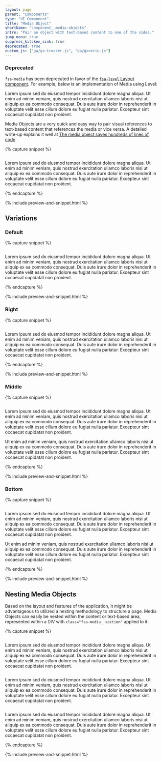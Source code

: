 ```yaml
---
layout: page
parent: "Components"
type: "UI Component"
title: "Media Object"
shortName: "component__media-objects"
intro: "Pair an object with text-based content to one of the sides."
jump_menu: true
suppress_kitcken_sink: true
deprecated: true
custom_js: ["ga/ga-tracker.js", "ga/generic.js"]
---
```


<div class="fsa-alert fsa-alert--warning">
  <div class="fsa-alert__body">
    <h3 class="fsa-alert__heading">Deprecated</h3>
    <p class="fsa-text-size--4"><code>fsa-media</code> has been deprecated in favor of the <a href="{{ site.baseurl }}layout/level"><code>fsa-level</code> Layout component</a>. For example, below is an implementation of Media using Level:</p>
    <div class="fsa-level fsa-level--align-top fsa-level--gutter-m">
      <div>
        <img class="fsa-media__img" src="{{ site.baseurl }}img/100x100.jpg" alt="">
      </div>
      <div>
        Lorem ipsum sed do eiusmod tempor incididunt dolore magna aliqua. Ut enim ad minim veniam, quis nostrud exercitation ullamco laboris nisi ut aliquip ex ea commodo consequat. Duis aute irure dolor in reprehenderit in voluptate velit esse cillum dolore eu fugiat nulla pariatur. Excepteur sint occaecat cupidatat non proident.
      </div>
    </div>
  </div>
</div>

Media Objects are a very quick and easy way to pair visual references to text-based content that references the media or vice versa. A detailed write-up explains it well at [The media object saves hundreds of lines of code](http://www.stubbornella.org/content/2010/06/25/the-media-object-saves-hundreds-of-lines-of-code/.).

{% capture snippet %}
<div class="fsa-media">
  <div class="fsa-media__section">
    <img class="fsa-media__img" src="{{ site.baseurl }}img/100x100.jpg" alt="">
  </div>
  <div class="fsa-media__section">
    <p>Lorem ipsum sed do eiusmod tempor incididunt dolore magna aliqua. Ut enim ad minim veniam, quis nostrud exercitation ullamco laboris nisi ut aliquip ex ea commodo consequat. Duis aute irure dolor in reprehenderit in voluptate velit esse cillum dolore eu fugiat nulla pariatur. Excepteur sint occaecat cupidatat non proident.</p>
  </div>
</div>
{% endcapture %}

{% include preview-and-snippet.html %}

## Variations

### Default

{% capture snippet %}
<div class="fsa-media">
  <div class="fsa-media__section">
    <img class="fsa-media__img" src="{{ site.baseurl }}img/100x100.jpg" alt="">
  </div>
  <div class="fsa-media__section">
    <p>Lorem ipsum sed do eiusmod tempor incididunt dolore magna aliqua. Ut enim ad minim veniam, quis nostrud exercitation ullamco laboris nisi ut aliquip ex ea commodo consequat. Duis aute irure dolor in reprehenderit in voluptate velit esse cillum dolore eu fugiat nulla pariatur. Excepteur sint occaecat cupidatat non proident.</p>
  </div>
</div>
{% endcapture %}

{% include preview-and-snippet.html %}

### Right

{% capture snippet %}
<div class="fsa-media fsa-media--right">
  <div class="fsa-media__section">
    <img class="fsa-media__img" src="{{ site.baseurl }}img/100x100.jpg" alt="">
  </div>
  <div class="fsa-media__section">
    <p>Lorem ipsum sed do eiusmod tempor incididunt dolore magna aliqua. Ut enim ad minim veniam, quis nostrud exercitation ullamco laboris nisi ut aliquip ex ea commodo consequat. Duis aute irure dolor in reprehenderit in voluptate velit esse cillum dolore eu fugiat nulla pariatur. Excepteur sint occaecat cupidatat non proident.</p>
  </div>
</div>
{% endcapture %}

{% include preview-and-snippet.html %}

### Middle

{% capture snippet %}
<div class="fsa-media fsa-media--middle">
  <div class="fsa-media__section">
    <img class="fsa-media__img" src="{{ site.baseurl }}img/100x100.jpg" alt="">
  </div>
  <div class="fsa-media__section">
    <p>Lorem ipsum sed do eiusmod tempor incididunt dolore magna aliqua. Ut enim ad minim veniam, quis nostrud exercitation ullamco laboris nisi ut aliquip ex ea commodo consequat. Duis aute irure dolor in reprehenderit in voluptate velit esse cillum dolore eu fugiat nulla pariatur. Excepteur sint occaecat cupidatat non proident.</p>
    <p>Ut enim ad minim veniam, quis nostrud exercitation ullamco laboris nisi ut aliquip ex ea commodo consequat. Duis aute irure dolor in reprehenderit in voluptate velit esse cillum dolore eu fugiat nulla pariatur. Excepteur sint occaecat cupidatat non proident.</p>
  </div>
</div>
{% endcapture %}

{% include preview-and-snippet.html %}

### Bottom

{% capture snippet %}
<div class="fsa-media fsa-media--bottom">
  <div class="fsa-media__section">
    <img class="fsa-media__img" src="{{ site.baseurl }}img/100x100.jpg" alt="">
  </div>
  <div class="fsa-media__section">
    <p>Lorem ipsum sed do eiusmod tempor incididunt dolore magna aliqua. Ut enim ad minim veniam, quis nostrud exercitation ullamco laboris nisi ut aliquip ex ea commodo consequat. Duis aute irure dolor in reprehenderit in voluptate velit esse cillum dolore eu fugiat nulla pariatur. Excepteur sint occaecat cupidatat non proident.</p>
    <p>Ut enim ad minim veniam, quis nostrud exercitation ullamco laboris nisi ut aliquip ex ea commodo consequat. Duis aute irure dolor in reprehenderit in voluptate velit esse cillum dolore eu fugiat nulla pariatur. Excepteur sint occaecat cupidatat non proident.</p>
  </div>
</div>
{% endcapture %}

{% include preview-and-snippet.html %}

## Nesting Media Objects

Based on the layout and features of the application, it might be advantageous to utilized a nesting methodology to structure a page. Media Objects can easily be nested within the content or text-based area, represented within a DIV with `class="fsa-media__section"` applied to it.

{% capture snippet %}
<div class="fsa-media">
  <div class="fsa-media__section">
    <img class="fsa-media__img" src="{{ site.baseurl }}img/100x100.jpg" alt="">
  </div>
  <div class="fsa-media__section">
    <p>Lorem ipsum sed do eiusmod tempor incididunt dolore magna aliqua. Ut enim ad minim veniam, quis nostrud exercitation ullamco laboris nisi ut aliquip ex ea commodo consequat. Duis aute irure dolor in reprehenderit in voluptate velit esse cillum dolore eu fugiat nulla pariatur. Excepteur sint occaecat cupidatat non proident.</p>
    <div class="fsa-media">
      <div class="fsa-media__section">
        <img class="fsa-media__img" src="{{ site.baseurl }}img/100x100.jpg" alt="">
      </div>
      <div class="fsa-media__section">
        <p>Lorem ipsum sed do eiusmod tempor incididunt dolore magna aliqua. Ut enim ad minim veniam, quis nostrud exercitation ullamco laboris nisi ut aliquip ex ea commodo consequat. Duis aute irure dolor in reprehenderit in voluptate velit esse cillum dolore eu fugiat nulla pariatur. Excepteur sint occaecat cupidatat non proident.</p>
        <div class="fsa-media">
          <div class="fsa-media__section">
            <img class="fsa-media__img" src="{{ site.baseurl }}img/100x100.jpg" alt="">
          </div>
          <div class="fsa-media__section">
            <p>Lorem ipsum sed do eiusmod tempor incididunt dolore magna aliqua. Ut enim ad minim veniam, quis nostrud exercitation ullamco laboris nisi ut aliquip ex ea commodo consequat. Duis aute irure dolor in reprehenderit in voluptate velit esse cillum dolore eu fugiat nulla pariatur. Excepteur sint occaecat cupidatat non proident.</p>
          </div>
        </div>
      </div>
    </div>
  </div>
</div>
{% endcapture %}

{% include preview-and-snippet.html %}
